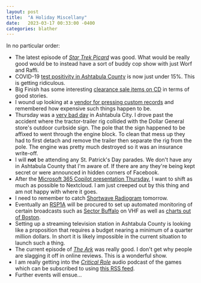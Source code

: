 ```yaml
---
layout: post
title:  "A Holiday Miscellany"
date:   2023-03-17 00:33:00 -0400
categories: blather
---
```

In no particular order:

* The latest episode of [*Star Trek Picard*](https://www.paramountplus.com/shows/star-trek-picard/) was good.  What would be really good would be to instead have a sort of buddy cop show with just Worf and Raffi.  
* COVID-19 [test positivity in Ashtabula County](https://covid.cdc.gov/covid-data-tracker/#county-view?list_select_state=Ohio&data-type=CommunityLevels&list_select_county=39007) is now just under 15%.  This is getting ridiculous.
* Big Finish has some interesting [clearance sale items on CD](https://www.bigfinish.com/collections/v/last-chance-on-cd?sort_ordering=price_asc&search_product_type=&search_availability=all) in terms of good stories.
* I wound up looking at a [vendor for pressing custom records](https://www.gottagrooverecords.com/home/ggr-record-builder/) and remembered how expensive such things happen to be.
* Thursday was a [very bad day](https://www.starbeacon.com/news/ashtabula-emergency-workers-busy-on-thursday-afternoon/article_9864c008-c436-11ed-a6dc-2fe459576e8a.html) in Ashtabula City.  I drove past the accident where the tractor-trailer rig collided with the Dollar General store's outdoor curbside sign.  The pole that the sign happened to be affixed to went through the engine block.  To clean that mess up they had to first detach and remove the trailer then separate the rig from the pole.  The engine was pretty much destroyed so it was an insurance write-off.
* I will **not** be attending any St. Patrick's Day parades.  We don't have any in Ashtabula County that I'm aware of.  If there are any they're being kept secret or were announced in hidden corners of Facebook.
* After the [Microsoft 365 Copilot presentation Thursday](https://blogs.microsoft.com/blog/2023/03/16/introducing-microsoft-365-copilot-your-copilot-for-work/), I want to shift as much as possible to Nextcloud.  I am just creeped out by this thing and am not happy with where it goes.
* I need to remember to catch [Shortwave Radiogram](https://swradiogram.net/) tomorrow.
* Eventually an [RSP1A](https://www.sdrplay.com/rsp1a/) will be procured to set up automated monitoring of certain broadcasts such as [Sector Buffalo](https://www.weather.gov/marine/uscg_broadcasts) on VHF as well as [charts out of Boston](https://www.weather.gov/marine/marsh).
* Setting up a streaming television station in Ashtabula County is looking like a proposition that requires a budget nearing a minimum of a quarter million dollars.  In short it is likely impossible in the current situation to launch such a thing.  
* The current episode of [*The Ark*](https://www.electricnow.tv/shows/ark/season/1/episode/7) was really good.  I don't get why people are slagging it off in online reviews.  This is a wonderful show.
* I am really getting into the [*Critical Role*](https://critrole.com) audio podcast of the games which can be subscribed to using [this RSS feed](https://feeds.simplecast.com/LXz4Q9rJ).
* Further events will ensue...
